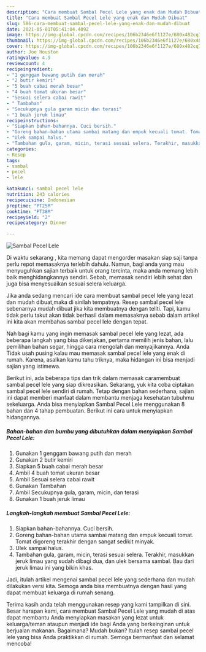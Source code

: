 ```yaml
---
description: "Cara membuat Sambal Pecel Lele yang enak dan Mudah Dibuat"
title: "Cara membuat Sambal Pecel Lele yang enak dan Mudah Dibuat"
slug: 586-cara-membuat-sambal-pecel-lele-yang-enak-dan-mudah-dibuat
date: 2021-05-01T05:41:04.409Z
image: https://img-global.cpcdn.com/recipes/106b2346e6f1127e/680x482cq70/sambal-pecel-lele-foto-resep-utama.jpg
thumbnail: https://img-global.cpcdn.com/recipes/106b2346e6f1127e/680x482cq70/sambal-pecel-lele-foto-resep-utama.jpg
cover: https://img-global.cpcdn.com/recipes/106b2346e6f1127e/680x482cq70/sambal-pecel-lele-foto-resep-utama.jpg
author: Joe Houston
ratingvalue: 4.9
reviewcount: 4
recipeingredient:
- "1 genggam bawang putih dan merah"
- "2 butir kemiri"
- "5 buah cabai merah besar"
- "4 buah tomat ukuran besar"
- "Sesuai selera cabai rawit"
- " Tambahan"
- "Secukupnya gula garam micin dan terasi"
- "1 buah jeruk limau"
recipeinstructions:
- "Siapkan bahan-bahannya. Cuci bersih."
- "Goreng bahan-bahan utama sambai matang dan empuk kecuali tomat. Tomat digoreng terakhir dengan sangat sedikit minyak."
- "Ulek sampai halus."
- "Tambahan gula, garam, micin, terasi sesuai selera. Terakhir, masukkan jeruk limau yang sudah dibagi dua, dan ulek bersama sambal. Bau dari jeruk limau ini yang bikin khas."
categories:
- Resep
tags:
- sambal
- pecel
- lele

katakunci: sambal pecel lele 
nutrition: 243 calories
recipecuisine: Indonesian
preptime: "PT25M"
cooktime: "PT38M"
recipeyield: "2"
recipecategory: Dinner

---
```



![Sambal Pecel Lele](https://img-global.cpcdn.com/recipes/106b2346e6f1127e/680x482cq70/sambal-pecel-lele-foto-resep-utama.jpg)

Di waktu  sekarang , kita memang dapat mengorder masakan siap saji tanpa perlu repot memasaknya terlebih dahulu. Namun, bagi anda yang mau menyuguhkan sajian terbaik untuk orang tercinta, maka anda memang lebih baik menghidangkannya sendiri. Sebab, memasak sendiri lebih sehat dan juga bisa menyesuaikan sesuai selera keluarga.

Jika anda sedang mencari ide cara membuat sambal pecel lele yang lezat dan mudah dibuat,maka di sinilah tempatnya. Resep sambal pecel lele  sebenarnya mudah dibuat jika kita membuatnya dengan teliti. Tapi, kamu tidak perlu takut akan tidak berhasil dalam memasaknya 
sebab dalam artikel ini kita akan membahas sambal pecel lele dengan tepat.  



Nah bagi kamu yang ingin memasak sambal pecel lele yang lezat, ada beberapa langkah yang bisa dikerjakan, pertama memilih jenis bahan, lalu pemilihan bahan segar, hingga cara mengolah dan menyajikannya. Anda Tidak usah pusing kalau mau memasak sambal pecel lele yang enak di rumah. Karena, asalkan kamu  tahu triknya, maka hidangan ini bisa menjadi sajian yang istimewa.

Berikut ini, ada beberapa tips dan trik dalam memasak caramembuat sambal pecel lele yang siap dikreasikan. Sekarang, yuk kita coba ciptakan sambal pecel lele sendiri di rumah. Tetap dengan bahan sederhana, sajian ini dapat memberi manfaat dalam membantu menjaga kesehatan tubuhmu sekeluarga. Anda bisa menyiapkan Sambal Pecel Lele menggunakan 8 bahan dan 4 tahap pembuatan. Berikut ini cara untuk menyiapkan hidangannya.

<!--inarticleads1-->

##### Bahan-bahan dan bumbu yang dibutuhkan dalam menyiapkan Sambal Pecel Lele:

1. Gunakan 1 genggam bawang putih dan merah
1. Gunakan 2 butir kemiri
1. Siapkan 5 buah cabai merah besar
1. Ambil 4 buah tomat ukuran besar
1. Ambil Sesuai selera cabai rawit
1. Gunakan  Tambahan
1. Ambil Secukupnya gula, garam, micin, dan terasi
1. Gunakan 1 buah jeruk limau




<!--inarticleads2-->

##### Langkah-langkah membuat Sambal Pecel Lele:

1. Siapkan bahan-bahannya. Cuci bersih.
1. Goreng bahan-bahan utama sambai matang dan empuk kecuali tomat. Tomat digoreng terakhir dengan sangat sedikit minyak.
1. Ulek sampai halus.
1. Tambahan gula, garam, micin, terasi sesuai selera. Terakhir, masukkan jeruk limau yang sudah dibagi dua, dan ulek bersama sambal. Bau dari jeruk limau ini yang bikin khas.




Jadi, itulah artikel mengenai  sambal pecel lele  yang sederhana dan mudah dilakukan versi kita. Semoga anda bisa membuatnya dengan hasil yang dapat membuat keluarga di rumah senang. 

Terima kasih anda telah menggunakan resep yang kami tampilkan di sini. Besar harapan kami, cara membuat  Sambal Pecel Lele yang mudah di atas dapat membantu Anda menyiapkan masakan yang lezat untuk keluarga/teman ataupun menjadi ide bagi Anda yang berkeinginan untuk berjualan makanan. Bagaimana? Mudah bukan? Itulah resep sambal pecel lele yang bisa Anda praktikkan di rumah. Semoga bermanfaat dan selamat mencoba!


